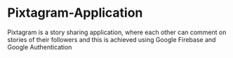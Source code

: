 # Pixtagram-Application
Pixtagram is a story sharing application, where each other can comment on stories of their followers and this is achieved using Google Firebase and Google Authentication
